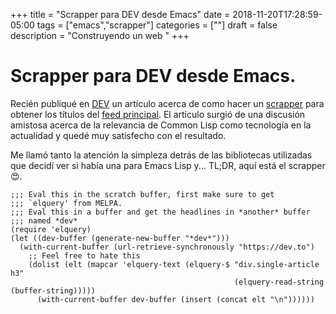 +++
title = "Scrapper para DEV desde Emacs"
date = 2018-11-20T17:28:59-05:00
tags = ["emacs","scrapper"]
categories = [""]
draft = false
description = "Construyendo un web "
+++

# Scrapper para DEV desde Emacs.

Recién publiqué en
[DEV](https://dev.to/yorodm/scrapping-dev-with-common-lisp-6j0) un artículo
acerca de como hacer un [scrapper](https://es.wikipedia.org/wiki/Web_scraping)
para obtener los títulos del [feed principal](https://dev.to). El artículo
surgió de una discusión amistosa acerca de la relevancia de Common Lisp como
tecnología en la actualidad y quedé muy satisfecho con el resultado.

Me llamó tanto la atención la simpleza detrás de las bibliotecas utilizadas que
decidí ver si había una para Emacs Lisp y... TL;DR, aquí está el scrapper 😍.


```elisp
;;; Eval this in the scratch buffer, first make sure to get
;;; `elquery' from MELPA.
;;; Eval this in a buffer and get the headlines in *another* buffer
;;; named *dev*
(require 'elquery)
(let ((dev-buffer (generate-new-buffer "*dev*")))
  (with-current-buffer (url-retrieve-synchronously "https://dev.to")
    ;; Feel free to hate this
    (dolist (elt (mapcar 'elquery-text (elquery-$ "div.single-article h3"
                                                  (elquery-read-string (buffer-string)))))
      (with-current-buffer dev-buffer (insert (concat elt "\n"))))))
```
